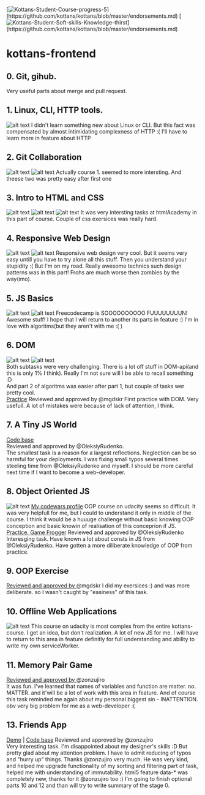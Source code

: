 [![Kottans-Student-Course-progress-5](https://img.shields.io/badge/%3D(%5E.%5E)%3D-Course%20Top--5%20performer-green.svg)](https://github.com/kottans/kottans/blob/master/endorsements.md)
[![Kottans-Student-Soft-skills-Knowledge-thirst](https://img.shields.io/badge/%3D(%5E.%5E)%3D-Knowledge%20thirsty-548ebc.svg)](https://github.com/kottans/kottans/blob/master/endorsements.md)
# kottans-frontend

## 0. Git, gihub.
  Very useful parts about merge and pull request.

## 1. Linux, CLI, HTTP tools.
![alt text](https://github.com/Oodmincheg/kottans-frontend/blob/master/img/linux-cli.PNG?raw=true)
I didn't learn something new about Linux or CLI. But this fact was compensated
by almost intimidating complexness of HTTP :( I'll have to learn more in feature about HTTP 

## 2. Git Collaboration
![alt text](https://github.com/Oodmincheg/kottans-frontend/blob/master/img/udacity-version-control-completed.PNG)
![alt text](https://github.com/Oodmincheg/kottans-frontend/blob/master/img/github-colaboration.PNG)
Actually course 1. seemed to more intersting. And theese two was pretty easy after first one

## 3. Intro to HTML and CSS
![alt text](https://github.com/Oodmincheg/kottans-frontend/blob/master/img/udacity-html-css-completed.PNG)
![alt text](https://github.com/Oodmincheg/kottans-frontend/blob/master/img/htmlAcademy-css-free-completed.PNG)
![alt text](https://github.com/Oodmincheg/kottans-frontend/blob/master/img/htmlAcademy-html-free-completed.PNG)
It was very intersting tasks at htmlAcademy in this part of course. Couple of css exersices was really hard. 

## 4. Responsive Web Design
![alt text](https://github.com/Oodmincheg/kottans-frontend/blob/master/img/forgs-complete.PNG)
![alt text](https://github.com/Oodmincheg/kottans-frontend/blob/master/img/responsive-web-design-completed.PNG)
Responsive web design very cool. But it seems very easy untill you have to try alone all this stuff. Then you understand your stupidity :( But I'm on my road. Really awesome technics such design patterns was in this part! Frohs are much worse then zombies by the way(imo).

## 5. JS Basics
![alt text](https://github.com/Oodmincheg/kottans-frontend/blob/master/img/udacity-js-basic-complete.PNG)
![alt text](https://github.com/Oodmincheg/kottans-frontend/blob/master/img/js-freecodecamp-completed.PNG)
Freecodecamp is SOOOOOOOOOO FUUUUUUUUN! Awesome stuff! I hope that I will return to another its parts in feature :) I'm in love with algoritms(but they aren't with me :( )

## 6. DOM
![alt text](https://github.com/Oodmincheg/kottans-frontend/blob/master/img/udacity-dom-completed.PNG)
![alt text](https://github.com/Oodmincheg/kottans-frontend/blob/master/img/js-freecodecamp2-complete.PNG)<br>
Both subtasks were very challenging. There is a lot off stuff in DOM-api(and this is only 1% I think). Really I'm not sure will I be able to recall something :D <br>
And part 2 of algoritms was easier after part 1, but couple of tasks wer pretty cool.<br>
[Practice](https://github.com/Oodmincheg/frontend-2019-homeworks/tree/master/submissions/Oodmincheg/js-dom) Reviewed and approved by @mgdskr
First practice with DOM. Very usefull. A lot of mistakes were because of lack of attention, I think. 

## 7. A Tiny JS World
[Code base](https://github.com/kottans/frontend-2019-homeworks/tree/master/submissions/Oodmincheg/js-tiny-world)<br>
Reviewed and approved by @OleksiyRudenko.<br>
The smallest task is a reason for a largest reflections. Neglection can be so harmful for your deployments. I was fixing small typos several times steeling time from @OleksiyRudenko and myself. I should be more careful next time if I want to become a web-developer.

## 8. Object Oriented JS
![alt text](https://github.com/Oodmincheg/kottans-frontend/blob/master/img/udacity-js-oop.PNG)
<a href=https://www.codewars.com/users/Oodmincheg>My codewars profile</a>
OOP course on udacity seems so difficult. It was very helpfull for me, but I could to understand it only in middle of the course. I think it would be a huuuge challenge without basic knowing OOP conception and basic knowin of realisation of this conceprion if JS.<br>
[Practice. Game Frogger](https://github.com/Oodmincheg/frontend-2019-homeworks/tree/master/submissions/Oodmincheg/js-oop-frogger/js) Reviewed and approved by @OleksiyRudenko<br>
Interesging task. Have known a lot about consts in JS from @OleksiyRudenko. Have gotten a more diliberate knowledge of OOP from practice.

## 9. OOP Exercise
[Reviewed and approved by ](https://github.com/kottans/frontend-2019-homeworks/blob/master/submissions/Oodmincheg/js-tiny-world-2/index.js)@mgdskr
I did my exersices :) and was more deliberate. so I wasn't caught by "easiness" of this task.

## 10. Offline Web Applications
![alt text](https://github.com/Oodmincheg/kottans-frontend/blob/master/img/udacity-offline-application-done.PNG)
This course on udacity is most complex from the entire kottans-course. I get an idea, but don't realization. A lot of new JS for me. I will have to return to this area in feature definitly for full understanding and ability to write my own serviceWorker.

## 11. Memory Pair Game
[Reviewed and approved by ](https://github.com/Oodmincheg/frontend-2019-homeworks/tree/master/submissions/Oodmincheg/memory-pair-game)@zonzujiro<br>
It was fun. I've learned that names of variables and function are matter. no. MATTER. and it'will be a lot of work with this area in feature. And of course this task reminded me again about my personal biggest sin - INATTENTION. obv very big problem for me as a web-developer :(

## 13. Friends App
[Demo](http://oodmincheg.github.io/friends-api) | [Code base](https://github.com/kottans/frontend-2019-homeworks/tree/master/submissions/Oodmincheg/friend-api) Reviewed and approved by @zonzujiro <br/>
Very interesting task. I'm disappointed about my designer's skills :D But pretty glad about my attention problem. I have to admit reducing of typos and "hurry up" things. Thanks @zonzujiro very much. He was very kind, and helped me upgrade functionality of my sorting and filtering part of task, helped me with understanding of immutability. html5 feature data-* was completely new, thanks for it @zonzujiro too :) I'm going to finish optional parts 10 and 12 and than will try to write summary of the stage 0.
